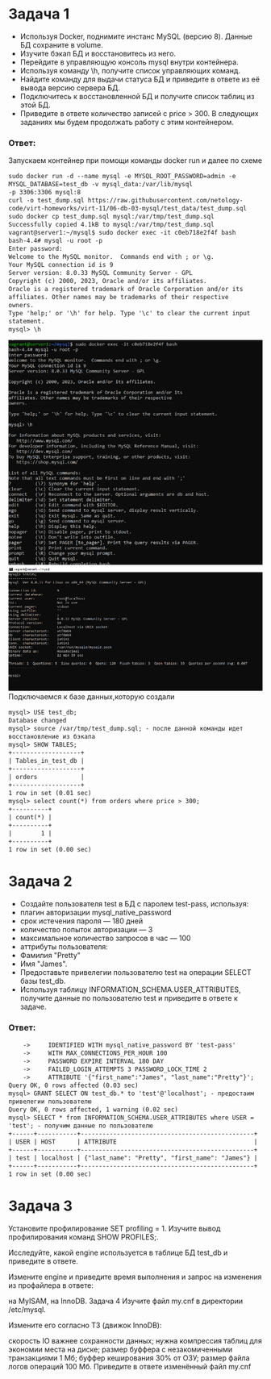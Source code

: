 # Задача 1
- Используя Docker, поднимите инстанс MySQL (версию 8). Данные БД сохраните в volume.
- Изучите бэкап БД и восстановитесь из него.
- Перейдите в управляющую консоль mysql внутри контейнера.
- Используя команду \h, получите список управляющих команд.
- Найдите команду для выдачи статуса БД и приведите в ответе из её вывода версию сервера БД.
- Подключитесь к восстановленной БД и получите список таблиц из этой БД.
- Приведите в ответе количество записей с price > 300.
В следующих заданиях мы будем продолжать работу с этим контейнером.
### Ответ: 
Запускаем контейнер при помощи команды docker run и далее по схеме
```
sudo docker run -d --name mysql -e MYSQL_ROOT_PASSWORD=admin -e MYSQL_DATABASE=test_db -v mysql_data:/var/lib/mysql
-p 3306:3306 mysql:8
curl -o test_dump.sql https://raw.githubusercontent.com/netology-code/virt-homeworks/virt-11/06-db-03-mysql/test_data/test_dump.sql
sudo docker cp test_dump.sql mysql:/var/tmp/test_dump.sql
Successfully copied 4.1kB to mysql:/var/tmp/test_dump.sql
vagrant@server1:~/mysql$ sudo docker exec -it c0eb718e2f4f bash
bash-4.4# mysql -u root -p
Enter password:
Welcome to the MySQL monitor.  Commands end with ; or \g.
Your MySQL connection id is 9
Server version: 8.0.33 MySQL Community Server - GPL
Copyright (c) 2000, 2023, Oracle and/or its affiliates.
Oracle is a registered trademark of Oracle Corporation and/or its
affiliates. Other names may be trademarks of their respective
owners.
Type 'help;' or '\h' for help. Type '\c' to clear the current input statement.
mysql> \h
```
![z1](https://github.com/EVolgina/devops27-mysql/blob/main/zd-1.PNG)
![sh](https://github.com/EVolgina/devops27-mysql/blob/main/status.PNG)
Подключаемся к базе данных,которую создали
```
mysql> USE test_db;
Database changed
mysql> source /var/tmp/test_dump.sql; - после данной команды идет восстановление из бэкапа
mysql> SHOW TABLES;
+-------------------+
| Tables_in_test_db |
+-------------------+
| orders            |
+-------------------+
1 row in set (0.01 sec)
mysql> select count(*) from orders where price > 300;
+----------+
| count(*) |
+----------+
|        1 |
+----------+
1 row in set (0.00 sec)
```
# Задача 2
- Создайте пользователя test в БД c паролем test-pass, используя:
- плагин авторизации mysql_native_password
- срок истечения пароля — 180 дней
- количество попыток авторизации — 3
- максимальное количество запросов в час — 100
- аттрибуты пользователя:
- Фамилия "Pretty"
- Имя "James".
- Предоставьте привелегии пользователю test на операции SELECT базы test_db.
- Используя таблицу INFORMATION_SCHEMA.USER_ATTRIBUTES, получите данные по пользователю test и приведите в ответе к задаче.
### Ответ:
```mysql> CREATE USER 'test'@'localhost' - создаем пользователя с данными из задачи
    ->     IDENTIFIED WITH mysql_native_password BY 'test-pass'
    ->     WITH MAX_CONNECTIONS_PER_HOUR 100
    ->     PASSWORD EXPIRE INTERVAL 180 DAY
    ->     FAILED_LOGIN_ATTEMPTS 3 PASSWORD_LOCK_TIME 2
    ->     ATTRIBUTE '{"first_name":"James", "last_name":"Pretty"}';
Query OK, 0 rows affected (0.03 sec)
mysql> GRANT SELECT ON test_db.* to 'test'@'localhost'; - предостаим привелегии пользователю
Query OK, 0 rows affected, 1 warning (0.02 sec)
mysql> SELECT * from INFORMATION_SCHEMA.USER_ATTRIBUTES where USER = 'test'; - получим данные по пользователю
+------+-----------+------------------------------------------------+
| USER | HOST      | ATTRIBUTE                                      |
+------+-----------+------------------------------------------------+
| test | localhost | {"last_name": "Pretty", "first_name": "James"} |
+------+-----------+------------------------------------------------+
1 row in set (0.00 sec)
```
# Задача 3
Установите профилирование SET profiling = 1. Изучите вывод профилирования команд SHOW PROFILES;.

Исследуйте, какой engine используется в таблице БД test_db и приведите в ответе.

Измените engine и приведите время выполнения и запрос на изменения из профайлера в ответе:

на MyISAM,
на InnoDB.
Задача 4
Изучите файл my.cnf в директории /etc/mysql.

Измените его согласно ТЗ (движок InnoDB):

скорость IO важнее сохранности данных;
нужна компрессия таблиц для экономии места на диске;
размер буффера с незакомиченными транзакциями 1 Мб;
буффер кеширования 30% от ОЗУ;
размер файла логов операций 100 Мб.
Приведите в ответе изменённый файл my.cnf
